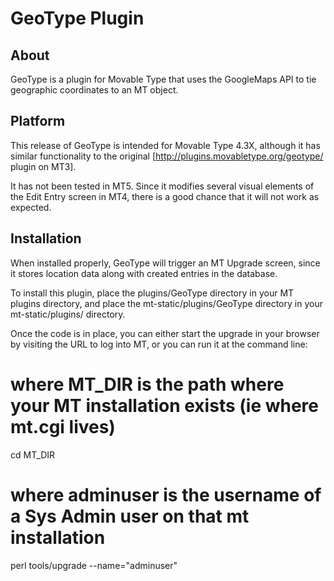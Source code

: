 # GeoType Plugin

## About
GeoType is a plugin for Movable Type that uses the GoogleMaps API to tie geographic coordinates to an MT object.

## Platform
This release of GeoType is intended for Movable Type 4.3X, although it has similar functionality to the original [http://plugins.movabletype.org/geotype/ plugin on MT3].  

It has not been tested in MT5. Since it modifies several visual elements of the Edit Entry screen in MT4, there is a good chance that it will not work as expected.

## Installation
When installed properly, GeoType will trigger an MT Upgrade screen, since it stores location data along with created entries in the database.

To install this plugin, place the
  plugins/GeoType
directory in your MT plugins directory, and place the
  mt-static/plugins/GeoType
directory in your mt-static/plugins/ directory.

Once the code is in place, you can either start the upgrade in your browser by visiting the URL to log into MT, or you can run it at the command line:
  # where MT_DIR is the path where your MT installation exists (ie where mt.cgi lives)
  cd MT_DIR 
  
  # where adminuser is the username of a Sys Admin user on that mt installation
  perl tools/upgrade --name="adminuser"

